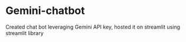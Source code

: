 # Gemini-chatbot

Created chat bot leveraging Gemini API key, hosted it on streamlit using streamlit library
